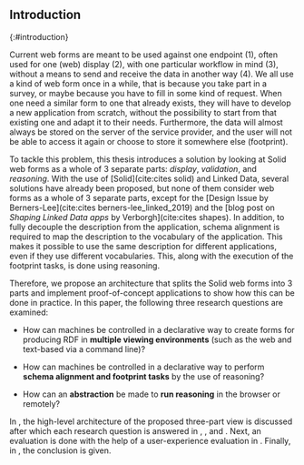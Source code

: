 ## Introduction
{:#introduction}

Current web forms are meant to be used against one endpoint (1), often used for one (web) display (2), with one particular workflow in mind (3), without a means to send and receive the data in another way (4).
We all use a kind of web form once in a while, that is because you take part in a survey, or maybe because you have to fill in some kind of request. 
When one need a similar form to one that already exists, they will have to develop a new application from scratch, without the possibility to start from that existing one and adapt it to their needs.
Furthermore, the data will almost always be stored on the server of the service provider, and the user will not be able to access it again or choose to store it somewhere else (footprint).

To tackle this problem, this thesis introduces a solution by looking at Solid web forms as a whole of 3 separate parts: *display*, *validation*, and *reasoning*.
With the use of [Solid](cite:cites solid) and Linked Data, several solutions have already been proposed, but none of them consider web forms as a whole of 3 separate parts, except for the [Design Issue by Berners-Lee](cite:cites berners-lee_linked_2019) and the [blog post on *Shaping Linked Data apps* by Verborgh](cite:cites shapes).
In addition, to fully decouple the description from the application, schema alignment is required to map the description to the vocabulary of the application.
This makes it possible to use the same description for different applications, even if they use different vocabularies.
This, along with the execution of the footprint tasks, is done using reasoning.

Therefore, we propose an architecture that splits the Solid web forms into 3 parts and implement proof-of-concept applications to show how this can be done in practice.
In this paper, the following three research questions are examined:

- How can machines be controlled in a declarative way to create forms for producing RDF in **multiple viewing environments** (such as the web and text-based via a command line)?

- How can machines be controlled in a declarative way to perform **schema alignment and footprint tasks** by the use of reasoning?

- How can an **abstraction** be made to **run reasoning** in the browser or remotely?

In [](#architecture), the high-level architecture of the proposed three-part view is discussed after which each research question is answered in [](#environments), [](#reasoning), and [](#interface).
Next, an evaluation is done with the help of a user-experience evaluation in [](#evaluation).
Finally, in [](#conclusion), the conclusion is given.
